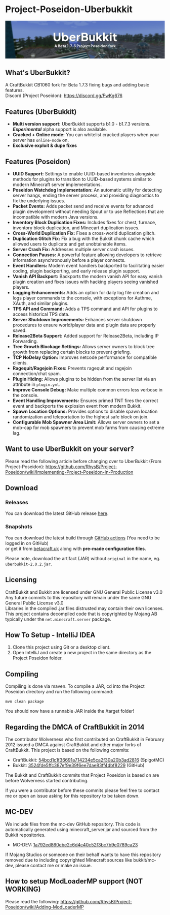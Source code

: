 # Project-Poseidon-Uberbukkit
![](/img/banner.webp)

## What's UberBukkit?
A CraftBukkit CB1060 fork for Beta 1.7.3 fixing bugs and adding basic features.<br>
Discord (Project Poseidon): https://discord.gg/FwKg676

## Features (UberBukkit)
- **Multi version support:** UberBukkit supports b1.0 - b1.7.3 versions.<br> 
***Experimental*** alpha support is also available.
- **Cracked + Online mode:** You can whitelist cracked players when your server has `online-mode` on.
- **Exclusive exploit & dupe fixes**

## Features (Poseidon)
- **UUID Support:** Settings to enable UUID-based inventories alongside methods for plugins to transition to UUID-based systems similar to modern Minecraft server implementations.
- **Poseidon Watchdog Implementation:** An automatic utility for detecting server hangs, ending the server process, and providing diagnostics to fix the underlying issues.
- **Packet Events:** Adds packet send and receive events for advanced plugin development without needing Spout or to use Reflections that are incompatible with modern Java versions.
- **Inventory Block Duplication Fixes:** Includes fixes for chest, furnace, inventory block duplication, and Minecart duplication issues.
- **Cross-World Duplication Fix:** Fixes a cross-world duplication glitch.
- **Duplication Glitch Fix:** Fix a bug with the Bukkit chunk cache which allowed users to duplicate and get unobtainable items.
- **Server Crash Fix:** Addresses multiple server crash issues.
- **Connection Pauses:** A powerful feature allowing developers to retrieve information asynchronously before a player connects.
- **Event Handlers:** Modern event handlers backported to facilitating easier coding, plugin backporting, and early release plugin support.
- **Vanish API Backport:** Backports the modern vanish API for easy vanish plugin creation and fixes issues with hacking players seeing vanished players.
- **Logging Enhancements:** Adds an option for daily log file creation and logs player commands to the console, with exceptions for Authme, XAuth, and similar plugins.
- **TPS API and Command:** Adds a TPS command and API for plugins to access historical TPS data.
- **Server Shutdown Improvements:** Enhances server shutdown procedures to ensure world/player data and plugin data are properly saved.
- **Release2Beta Support:** Added support for Release2Beta, including IP Forwarding.
- **Tree Growth Blockage Settings:** Allows server owners to block tree growth from replacing certain blocks to prevent griefing.
- **TCP NoDelay Option:** Improves netcode performance for compatible clients.
- **Ragequit/Ragejoin Fixes:** Prevents ragequit and ragejoin connection/chat spam.
- **Plugin Hiding:** Allows plugins to be hidden from the server list via an attribute in `plugin.yml`.
- **Improve Console Debug:** Make multiple common errors less verbose in the console.
- **Event Handling Improvements:** Ensures primed TNT fires the correct event and backports the explosion event from modern Bukkit.
- **Spawn Location Options:** Provides options to disable spawn location randomization and teleportation to the highest safe block on join.
- **Configurable Mob Spawner Area Limit:** Allows server owners to set a mob-cap for mob spawners to prevent mob farms from causing extreme lag.

## Want to use UberBukkit on your server?
Please read the following article before changing over to UberBukkit (From Project-Poseidon): https://github.com/RhysB/Project-Poseidon/wiki/Implementing-Project-Poseidon-In-Production

## Download
### Releases
You can download the latest GitHub release [here](https://github.com/Moresteck/Project-Poseidon-Uberbukkit/releases/latest).

### Snapshots
You can download the latest build through [GitHub actions](https://github.com/Moresteck/Project-Poseidon-Uberbukkit/actions/workflows/build-and-test.yaml) (You need to be logged in on GitHub) <br>
or get it from [betacraft.uk](https://betacraft.uk/utilities) along with **pre-made configuration files**.

Please note, download the artifact (JAR) without `original` in the name, eg. `uberbukkit-2.0.2.jar`.

## Licensing
CraftBukkit and Bukkit are licensed under GNU General Public License v3.0<br>
Any future commits to this repository will remain under the same GNU General Public License v3.0<br>
Libraries in the compiled .jar files distrusted may contain their own licenses.<br>
This project contains decompiled code that is copyrighted by Mojang AB typically under the `net.minecraft.server` package.<br>

## How To Setup - IntelliJ IDEA
1. Clone this project using Git or a desktop client.
2. Open IntelliJ and create a new project in the same directory as the Project Poseidon folder.

## Compiling
Compiling is done via maven. To compile a JAR, cd into the Project Poseidon directory and run the following command:

```
mvn clean package
```

You should now have a runnable JAR inside the /target folder!

## Regarding the DMCA of CraftBukkit in 2014
The contributor Wolverness who first contributed on CraftBukkit in February 2012 issued a DMCA against CraftBukkit and other major forks of CraftBukkit.
This project is based on the following commits:

* CraftBukkit: [54bcd1c1f36691a714234e5ca2f30a20b3ad2816](https://hub.spigotmc.org/stash/projects/SPIGOT/repos/craftbukkit/commits/54bcd1c1f36691a714234e5ca2f30a20b3ad2816) (SpigotMC)
* Bukkit: [3524fde5ffc387ef9e39f6ee7dae83ff4dbf8229](https://github.com/Bukkit/Bukkit/commit/3524fde5ffc387ef9e39f6ee7dae83ff4dbf8229) (GitHub)

The Bukkit and CraftBukkit commits that Project Poseidon is based on are before Wolverness started contributing.

If you were a contributor before these commits please feel free to contact me or open an issue asking for this repository to be taken down.

## MC-DEV
We include files from the mc-dev GitHub repository. This code is automatically generated using minecraft_server.jar and sourced from the Bukkit repositories.
* MC-DEV: [1a792ed860ebe2c6d4c40c52f3bc7b9e0789ca23](https://github.com/Bukkit/mc-dev/commit/1a792ed860ebe2c6d4c40c52f3bc7b9e0789ca23)

If Mojang Studios or someone on their behalf wants to have this repository removed due to including copyrighted Minecraft sources like bukkit/mc-dev, please contact me or make an issue.

## How to setup ModLoaderMP support (NOT WORKING) 
Please read the following: https://github.com/RhysB/Project-Poseidon/wiki/Adding-ModLoaderMP
